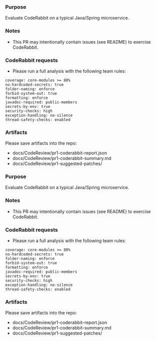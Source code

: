 ### Purpose
Evaluate CodeRabbit on a typical Java/Spring microservice.

### Notes
- This PR may intentionally contain issues (see README) to exercise CodeRabbit.

### CodeRabbit requests
- Please run a full analysis with the following team rules:
```
coverage: core-modules >= 80%
no-hardcoded-secrets: true
folder-naming: enforce
forbid-system-out: true
formatting: enforce
javadoc-required: public-members
secrets-by-env: true
security-checks: high
exception-handling: no-silence
thread-safety-checks: enabled
```

### Artifacts
Please save artifacts into the repo:
- docs/CodeReview/pr1-coderabbit-report.json
- docs/CodeReview/pr1-coderabbit-summary.md
- docs/CodeReview/pr1-suggested-patches/

### Purpose
Evaluate CodeRabbit on a typical Java/Spring microservice.

### Notes
- This PR may intentionally contain issues (see README) to exercise CodeRabbit.

### CodeRabbit requests
- Please run a full analysis with the following team rules:
```
coverage: core-modules >= 80%
no-hardcoded-secrets: true
folder-naming: enforce
forbid-system-out: true
formatting: enforce
javadoc-required: public-members
secrets-by-env: true
security-checks: high
exception-handling: no-silence
thread-safety-checks: enabled
```

### Artifacts
Please save artifacts into the repo:
- docs/CodeReview/pr1-coderabbit-report.json
- docs/CodeReview/pr1-coderabbit-summary.md
- docs/CodeReview/pr1-suggested-patches/




